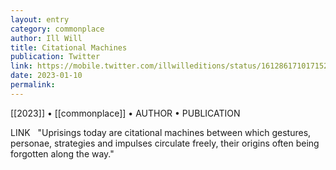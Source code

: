 ```yaml
---
layout: entry
category: commonplace
author: Ill Will
title: Citational Machines
publication: Twitter
link: https://mobile.twitter.com/illwilleditions/status/1612861710171525121
date: 2023-01-10
permalink:
---
```


[[2023]] • [[commonplace]] • AUTHOR • PUBLICATION

LINK
 
"Uprisings today are citational machines between which gestures, personae, strategies and impulses circulate freely, their origins often being forgotten along the way."
